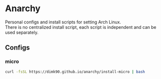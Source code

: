 # Anarchy

Personal configs and install scripts for setting Arch Linux.  
There is no centralized install script, each script is independent and can be used separately.

## Configs

### micro

```bash
curl -fsSL https://dimk90.github.io/anarchy/install-micro | bash
```
